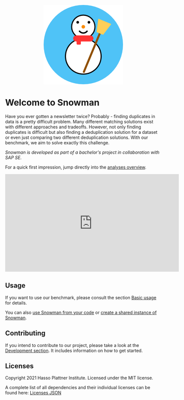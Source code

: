 <p align="center">
  <img alt="logo" src="assets/logo/V2-256.png" />
</p>

# Welcome to Snowman

Have you ever gotten a newsletter twice? Probably - finding duplicates in data is a pretty difficult problem. Many
different matching solutions exist with different approaches and tradeoffs. However, not only finding duplicates is difficult
but also finding a deduplication solution for a dataset or even just comparing two different deduplication solutions.
With our benchmark, we aim to solve exactly this challenge.

_Snowman is developed as part of a bachelor's project in collaboration with SAP SE._

For a quick first impression, jump directly into the [analyses overview](basic_usage/analyses/overview.md).

<iframe width="560" height="315" src="https://www.youtube-nocookie.com/embed/wuJkkIByXjw" frameborder="0" allow="accelerometer; autoplay; clipboard-write; encrypted-media; gyroscope; picture-in-picture" allowfullscreen></iframe>

## Usage

If you want to use our benchmark, please consult the section [Basic usage](basic_usage/getting_started.md) for details.

You can also [use Snowman from your code](advanced_setups/code_connection.md) or [create a shared instance of Snowman](advanced_setups/remote_instances.md).

## Contributing

If you intend to contribute to our project, please take a look at the [Development section](dev_setup/introduction.md).
It includes information on how to get started.

## Licenses

Copyright 2021 Hasso Plattner Institute. Licensed under the MIT license.

A complete list of all dependencies and their individual licenses can be found here: [Licenses JSON](./licenses.json)
